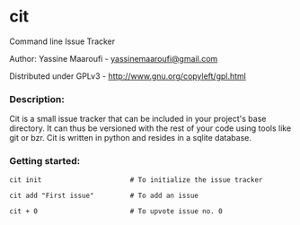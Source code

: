 cit
===

Command line Issue Tracker


Author:  Yassine Maaroufi - <yassinemaaroufi@gmail.com>

Distributed under GPLv3 - http://www.gnu.org/copyleft/gpl.html

### Description:
Cit is a small issue tracker that can be included in your project's base directory. It can thus be versioned with the rest of your code using tools like git or bzr. Cit is written in python and resides in a sqlite database.

### Getting started:

    cit init                      # To initialize the issue tracker

    cit add "First issue"         # To add an issue

    cit + 0                       # To upvote issue no. 0